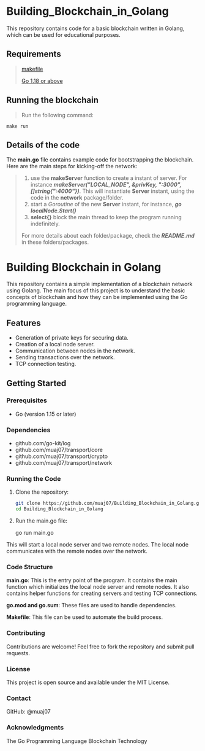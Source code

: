 # Building_Blockchain_in_Golang

This repository contains code for a basic blockchain written in Golang, which can be used for educational purposes.

## Requirements
> [makefile](https://www.gnu.org/software/make/manual/make.html)
> 
> [Go 1.18 or above](https://go.dev/)

## Running the blockchain
> Run the following command:
```
make run
```
## Details of the code

The **main.go** file contains example code for bootstrapping the blockchain. Here are the main steps for kicking-off the network:
> 1. use the __makeServer__ function to create a instant of server. For instance ***makeServer("LOCAL_NODE", &privKey, ":3000", []string{":4000"})***.
> This will instantiate **Server** instant, using the code in the __network__ package/folder.
> 2. start a _Goroutine_ of the new **Server** instant, for instance, ***go localNode.Start()***
> 3. __select{}__ block the main thread to keep the program running indefinitely.
>
> For more details about each folder/package, check the ***README.md*** in these folders/packages.

# Building Blockchain in Golang

This repository contains a simple implementation of a blockchain network using Golang. The main focus of this project is to understand the basic concepts of blockchain and how they can be implemented using the Go programming language.

## Features

- Generation of private keys for securing data.
- Creation of a local node server.
- Communication between nodes in the network.
- Sending transactions over the network.
- TCP connection testing.

## Getting Started

### Prerequisites

- Go (version 1.15 or later)

### Dependencies

- github.com/go-kit/log
- github.com/muaj07/transport/core
- github.com/muaj07/transport/crypto
- github.com/muaj07/transport/network

### Running the Code

1. Clone the repository:

   ```sh
   git clone https://github.com/muaj07/Building_Blockchain_in_Golang.git
   cd Building_Blockchain_in_Golang

2. Run the main.go file:
   
   go run main.go
   
This will start a local node server and two remote nodes. The local node communicates with the remote nodes over the network.

### Code Structure
**main.go**: This is the entry point of the program. It contains the main function which initializes the local node server and remote nodes. It also contains helper functions for creating servers and testing TCP connections.

__go.mod and go.sum__: These files are used to handle dependencies.

**Makefile**: This file can be used to automate the build process.

### Contributing
Contributions are welcome! Feel free to fork the repository and submit pull requests.

### License
This project is open source and available under the MIT License.

### Contact
GitHub: @muaj07

### Acknowledgments
The Go Programming Language
Blockchain Technology

